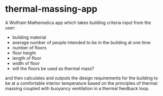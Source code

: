 # thermal-massing-app
A Wolfram Mathematica app which takes building criteria input from the user:

- building material
- average number of people intended to be in the building at one time
- number of floors
- floor height
- length of floor
- width of floor
- will the floors be used as thermal mass?

and then calculates and outputs the design requirements for the building to be at a comfortable interior temperature based on the principles of thermal massing coupled with buoyancy ventilation in a thermal feedback loop.
